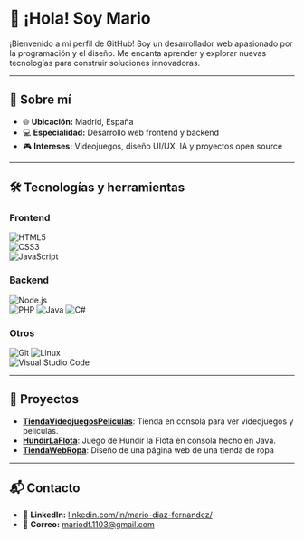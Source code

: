 # 👋 ¡Hola! Soy Mario 

¡Bienvenido a mi perfil de GitHub! Soy un desarrollador web apasionado por la programación y el diseño. Me encanta aprender y explorar nuevas tecnologías para construir soluciones innovadoras.

---

## 🚀 Sobre mí  
- 🌐 **Ubicación:** Madrid, España  
- 💻 **Especialidad:** Desarrollo web frontend y backend  
- 🎮 **Intereses:** Videojuegos, diseño UI/UX, IA y proyectos open source  

---

## 🛠️ Tecnologías y herramientas  

### **Frontend**  
![HTML5](https://img.shields.io/badge/-HTML5-E34F26?logo=html5&logoColor=white&style=for-the-badge)  
![CSS3](https://img.shields.io/badge/-CSS3-1572B6?logo=css3&logoColor=white&style=for-the-badge)  
![JavaScript](https://img.shields.io/badge/-JavaScript-F7DF1E?logo=javascript&logoColor=black&style=for-the-badge)

### **Backend**  
![Node.js](https://img.shields.io/badge/-Node.js-339933?logo=node.js&logoColor=white&style=for-the-badge)  
![PHP](https://img.shields.io/badge/-PHP-777BB4?logo=php&logoColor=white&style=for-the-badge)
![Java](https://img.shields.io/badge/-Java-007396?logo=java&logoColor=white&style=for-the-badge)
![C#](https://img.shields.io/badge/-C%23-239120?logo=c-sharp&logoColor=white&style=for-the-badge)

### **Otros**  
![Git](https://img.shields.io/badge/-Git-F05032?logo=git&logoColor=white&style=for-the-badge)
![Linux](https://img.shields.io/badge/-Linux-FCC624?logo=linux&logoColor=black&style=for-the-badge)  
![Visual Studio Code](https://img.shields.io/badge/-VS%20Code-007ACC?logo=visual-studio-code&logoColor=white&style=for-the-badge)  

---

## 🚀 Proyectos
- [**TiendaVideojuegosPeliculas**](https://github.com/mariodiazzz11/TiendaVideojuegosPeliculas): Tienda en consola para ver videojuegos y películas.
- [**HundirLaFlota**](https://github.com/mariodiazzz11/HundirLaFlota): Juego de Hundir la Flota en consola hecho en Java.
- [**TiendaWebRopa**](https://github.com/mariodiazzz11/TiendaWebRopa): Diseño de una página web de una tienda de ropa
  
---

## 📬 Contacto  

- 💼 **LinkedIn:** [linkedin.com/in/mario-diaz-fernandez/](https://linkedin.com/in/mario-diaz-fernandez/)  
- 📧 **Correo:** mariodf.1103@gmail.com
